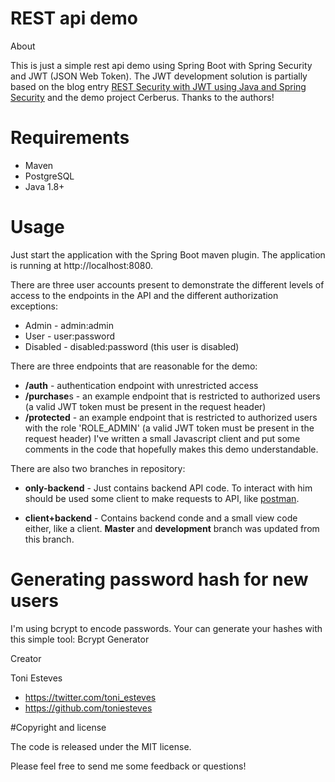# REST api demo
About

This is just a simple rest api demo using Spring Boot with Spring Security and JWT (JSON Web Token). The JWT development solution is partially based on the blog entry [REST Security with JWT using Java and Spring Security](https://www.toptal.com/java/rest-security-with-jwt-spring-security-and-java) and the demo project Cerberus. Thanks to the authors!

# Requirements

 * Maven
 * PostgreSQL
 * Java 1.8+

# Usage

Just start the application with the Spring Boot maven plugin. The application is running at http://localhost:8080.

There are three user accounts present to demonstrate the different levels of access to the endpoints in the API and the different authorization exceptions:

* Admin - admin:admin
* User - user:password
* Disabled - disabled:password (this user is disabled)

There are three endpoints that are reasonable for the demo:

* **/auth** - authentication endpoint with unrestricted access
* **/purchase**s - an example endpoint that is restricted to authorized users (a valid JWT token must be present in the request header)
* **/protected** - an example endpoint that is restricted to authorized users with the role 'ROLE_ADMIN' (a valid JWT token must be present in the request header)
I've written a small Javascript client and put some comments in the code that hopefully makes this demo understandable.

There are also two branches in repository: 

* **only-backend** - Just contains backend API code. To interact with him should be used some client to make requests to API, like [postman](https://www.getpostman.com/).

* **client+backend** - Contains backend conde and a small view code either, like a client. **Master** and **development** branch was updated from this branch.

# Generating password hash for new users

I'm using bcrypt to encode passwords. Your can generate your hashes with this simple tool: Bcrypt Generator

Creator

Toni Esteves

* https://twitter.com/toni_esteves
* https://github.com/toniesteves

#Copyright and license

The code is released under the MIT license.

Please feel free to send me some feedback or questions!
